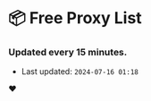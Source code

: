 # :package: Free Proxy List
### Updated every 15 minutes.

- Last updated: `2024-07-16 01:18`

:heart:
